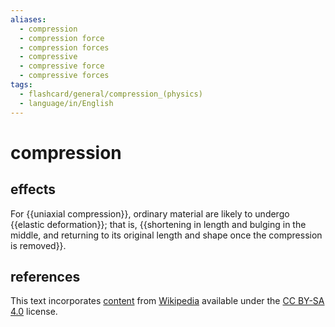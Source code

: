 ```yaml
---
aliases:
  - compression
  - compression force
  - compression forces
  - compressive
  - compressive force
  - compressive forces
tags:
  - flashcard/general/compression_(physics)
  - language/in/English
---
```


# compression

## effects

For {{uniaxial compression}}, ordinary material are likely to undergo {{elastic deformation}}; that is, {{shortening in length and bulging in the middle, and returning to its original length and shape once the compression is removed}}. <!--SR:!2024-06-02,13,290!2024-06-04,15,290!2024-06-29,29,270-->

## references

This text incorporates [content](https://en.wikipedia.org/wiki/compression_(physics)) from [Wikipedia](Wikipedia.md) available under the [CC BY-SA 4.0](https://creativecommons.org/licenses/by-sa/4.0/) license.
